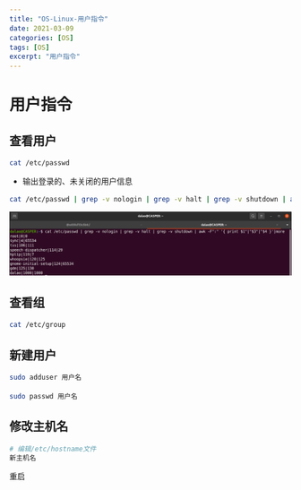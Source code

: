 ```yaml
---
title: "OS-Linux-用户指令"
date: 2021-03-09
categories: [OS]
tags: [OS]
excerpt: "用户指令"
---
```


# 用户指令

## 查看用户

```sh
cat /etc/passwd
```

- 输出登录的、未关闭的用户信息

```sh
cat /etc/passwd | grep -v nologin | grep -v halt | grep -v shutdown | awk -F":" '{ print $1"|"$3"|"$4 }'|more
```

![](https://raw.githubusercontent.com/dmjcb/SelfImgur/main/20211228000908.png)

## 查看组

```sh
cat /etc/group
```

## 新建用户

```sh
sudo adduser 用户名

sudo passwd 用户名
```

## 修改主机名

```sh
# 编辑/etc/hostname文件
新主机名
```

重启
